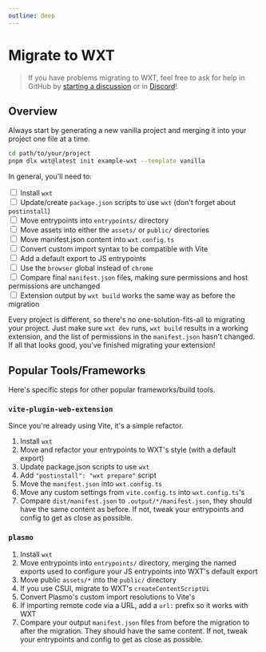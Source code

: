 ```yaml
---
outline: deep
---
```


# Migrate to WXT

> If you have problems migrating to WXT, feel free to ask for help in GitHub by [starting a discussion](https://github.com/wxt-dev/wxt/discussions/new?category=q-a) or in [Discord](https://discord.gg/ZFsZqGery9)!

## Overview

Always start by generating a new vanilla project and merging it into your project one file at a time.

```sh
cd path/to/your/project
pnpm dlx wxt@latest init example-wxt --template vanilla
```

In general, you'll need to:

<input type="checkbox" /> Install `wxt`<br />
<input type="checkbox" /> Update/create `package.json` scripts to use `wxt` (don't forget about `postinstall`)<br />
<input type="checkbox" /> Move entrypoints into `entrypoints/` directory<br />
<input type="checkbox" /> Move assets into either the `assets/` or `public/` directories<br />
<input type="checkbox" /> Move manifest.json content into `wxt.config.ts`<br />
<input type="checkbox" /> Convert custom import syntax to be compatible with Vite<br />
<input type="checkbox" /> Add a default export to JS entrypoints<br />
<input type="checkbox" /> Use the `browser` global instead of `chrome`<br />
<input type="checkbox" /> Compare final `manifest.json` files, making sure permissions and host permissions are unchanged<br />
<input type="checkbox" /> Extension output by `wxt build` works the same way as before the migration<br />

Every project is different, so there's no one-solution-fits-all to migrating your project. Just make sure `wxt dev` runs, `wxt build` results in a working extension, and the list of permissions in the `manifest.json` hasn't changed. If all that looks good, you've finished migrating your extension!

## Popular Tools/Frameworks

Here's specific steps for other popular frameworks/build tools.

### `vite-plugin-web-extension`

Since you're already using Vite, it's a simple refactor.

1. Install `wxt`
2. Move and refactor your entrypoints to WXT's style (with a default export)
3. Update package.json scripts to use `wxt`
4. Add `"postinstall": "wxt prepare"` script
5. Move the `manifest.json` into `wxt.config.ts`
6. Move any custom settings from `vite.config.ts` into `wxt.config.ts`'s
7. Compare `dist/manifest.json` to `.output/*/manifest.json`, they should have the same content as before. If not, tweak your entrypoints and config to get as close as possible.

### `plasmo`

1. Install `wxt`
2. Move entrypoints into `entrypoints/` directory, merging the named exports used to configure your JS entrypoints into WXT's default export
3. Move public `assets/*` into the `public/` directory
4. If you use CSUI, migrate to WXT's `createContentScriptUi`
5. Convert Plasmo's custom import resolutions to Vite's
6. If importing remote code via a URL, add a `url:` prefix so it works with WXT
7. Compare your output `manifest.json` files from before the migration to after the migration. They should have the same content. If not, tweak your entrypoints and config to get as close as possible.
